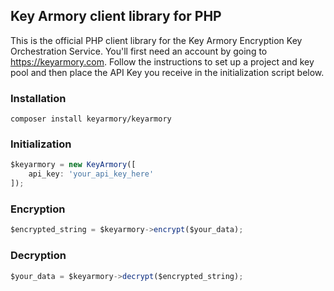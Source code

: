 ## Key Armory client library for PHP

This is the official PHP client library for the Key Armory Encryption Key Orchestration Service. You'll first need an account by going to https://keyarmory.com. Follow the instructions to set up a project and key pool and then place the API Key you receive in the initialization script below.

### Installation
```
composer install keyarmory/keyarmory
```

### Initialization
```js
$keyarmory = new KeyArmory([
    api_key: 'your_api_key_here'
]);
```

### Encryption
```js
$encrypted_string = $keyarmory->encrypt($your_data);
```

### Decryption
```js
$your_data = $keyarmory->decrypt($encrypted_string);
```
